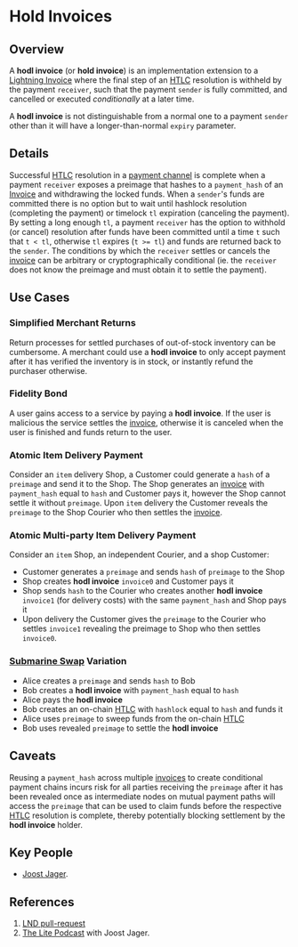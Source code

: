 # Hold Invoices

## Overview

A **hodl invoice** \(or **hold invoice**\) is an implementation extension to a [Lightning Invoice](../lightning/invoice.md) where the final step of an [HTLC](https://github.com/RadarTech/ionwiki/tree/8fe28ac442984e71f4749aa4cabde12c4396bddf/tech/bitcoin/htlc.md) resolution is withheld by the payment `receiver`, such that the payment `sender` is fully committed, and cancelled or executed _conditionally_ at a later time.

A **hodl invoice** is not distinguishable from a normal one to a payment `sender` other than it will have a longer-than-normal `expiry` parameter.

## Details

Successful [HTLC](https://github.com/RadarTech/ionwiki/tree/8fe28ac442984e71f4749aa4cabde12c4396bddf/tech/bitcoin/htlc.md) resolution in a [payment channel](../lightning/payment-channel.md) is complete when a payment `receiver` exposes a preimage that hashes to a `payment_hash` of an [Invoice](../lightning/invoice.md) and withdrawing the locked funds. When a `sender`'s funds are committed there is no option but to wait until hashlock resolution \(completing the payment\) or timelock `tl` expiration \(canceling the payment\). By setting a long enough `tl`, a payment `receiver` has the option to withhold \(or cancel\) resolution after funds have been committed until a time `t` such that `t < tl`, otherwise `tl` expires \(`t >= tl`\) and funds are returned back to the `sender`. The conditions by which the `receiver` settles or cancels the [invoice](../lightning/invoice.md) can be arbitrary or cryptographically conditional \(ie. the `receiver` does not know the preimage and must obtain it to settle the payment\).

## Use Cases

### Simplified Merchant Returns

Return processes for settled purchases of out-of-stock inventory can be cumbersome. A merchant could use a **hodl invoice** to only accept payment after it has verified the inventory is in stock, or instantly refund the purchaser otherwise.

### Fidelity Bond

A user gains access to a service by paying a **hodl invoice**. If the user is malicious the service settles the [invoice](../lightning/invoice.md), otherwise it is canceled when the user is finished and funds return to the user.

### Atomic Item Delivery Payment

Consider an `item` delivery Shop, a Customer could generate a `hash` of a `preimage` and send it to the Shop. The Shop generates an [invoice](../lightning/invoice.md) with `payment_hash` equal to `hash` and Customer pays it, however the Shop cannot settle it without `preimage`. Upon `item` delivery the Customer reveals the `preimage` to the Shop Courier who then settles the [invoice](../lightning/invoice.md).

### Atomic Multi-party Item Delivery Payment

Consider an `item` Shop, an independent Courier, and a shop Customer:

* Customer generates a `preimage` and sends `hash` of `preimage` to the Shop
* Shop creates **hodl invoice** `invoice0` and Customer pays it
* Shop sends `hash` to the Courier who creates another **hodl invoice** `invoice1` \(for delivery costs\) with the same `payment_hash` and Shop pays it
* Upon delivery the Customer gives the `preimage` to the Courier who settles `invoice1` revealing the preimage to Shop who then settles `invoice0`.

### [Submarine Swap](submarine-swap.md) Variation

* Alice creates a `preimage` and sends `hash` to Bob
* Bob creates a **hodl invoice** with `payment_hash` equal to `hash`
* Alice pays the **hodl invoice**
* Bob creates an on-chain [HTLC](https://github.com/RadarTech/ionwiki/tree/8fe28ac442984e71f4749aa4cabde12c4396bddf/tech/bitcoin/htlc.md) with `hashlock` equal to `hash` and funds it
* Alice uses `preimage` to sweep funds from the on-chain [HTLC](https://github.com/RadarTech/ionwiki/tree/8fe28ac442984e71f4749aa4cabde12c4396bddf/tech/bitcoin/htlc.md)
* Bob uses revealed `preimage` to settle the **hodl invoice**

## Caveats

Reusing a `payment_hash` across multiple [invoices](../lightning/invoice.md) to create conditional payment chains incurs risk for all parties receiving the `preimage` after it has been revealed once as intermediate nodes on mutual payment paths will access the `preimage` that can be used to claim funds before the respective [HTLC](https://github.com/RadarTech/ionwiki/tree/8fe28ac442984e71f4749aa4cabde12c4396bddf/tech/bitcoin/htlc.md) resolution is complete, thereby potentially blocking settlement by the **hodl invoice** holder.

## Key People

* [Joost Jager](https://twitter.com/joostjgr).

## References

1. [LND pull-request](https://github.com/lightningnetwork/lnd/pull/2022)
2. [The Lite Podcast](http://thelitepodcast.libsyn.com/lightning-network-routing-and-hodl-invoices) with Joost Jager.

